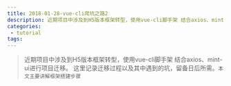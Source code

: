 ```yaml
---
title: 2018-01-28-vue-cli爬坑之路2
description: 近期项目中涉及到H5版本框架转型，使用vue-cli脚手架 结合axios、mint-ui进行项目迁移。这里记录迁移过程以及其中遇到的坑，留备日后所需。`本文主要讲解框架搭建步骤`
categories:
 - tutorial
tags:
---
```


> 近期项目中涉及到H5版本框架转型，使用vue-cli脚手架 结合axios、mint-ui进行项目迁移。
这里记录迁移过程以及其中遇到的坑，留备日后所需。`本文主要讲解框架搭建步骤`

<!-- more -->

#
